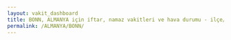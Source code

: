 ```yaml
---
layout: vakit_dashboard
title: BONN, ALMANYA için iftar, namaz vakitleri ve hava durumu - ilçe/eyalet seç
permalink: /ALMANYA/BONN/
---
```


<script type="text/javascript">
  var GLOBAL_COUNTRY = 'ALMANYA';
  var GLOBAL_CITY = 'BONN';
  var GLOBAL_STATE = '';
  var lat = 72;
  var lon = 21;
</script>
